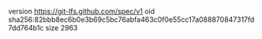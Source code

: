 version https://git-lfs.github.com/spec/v1
oid sha256:82bbb8ec6b0e3b69c5bc76abfa463c0f0e55cc17a088870847317fd7dd764b1c
size 2963
